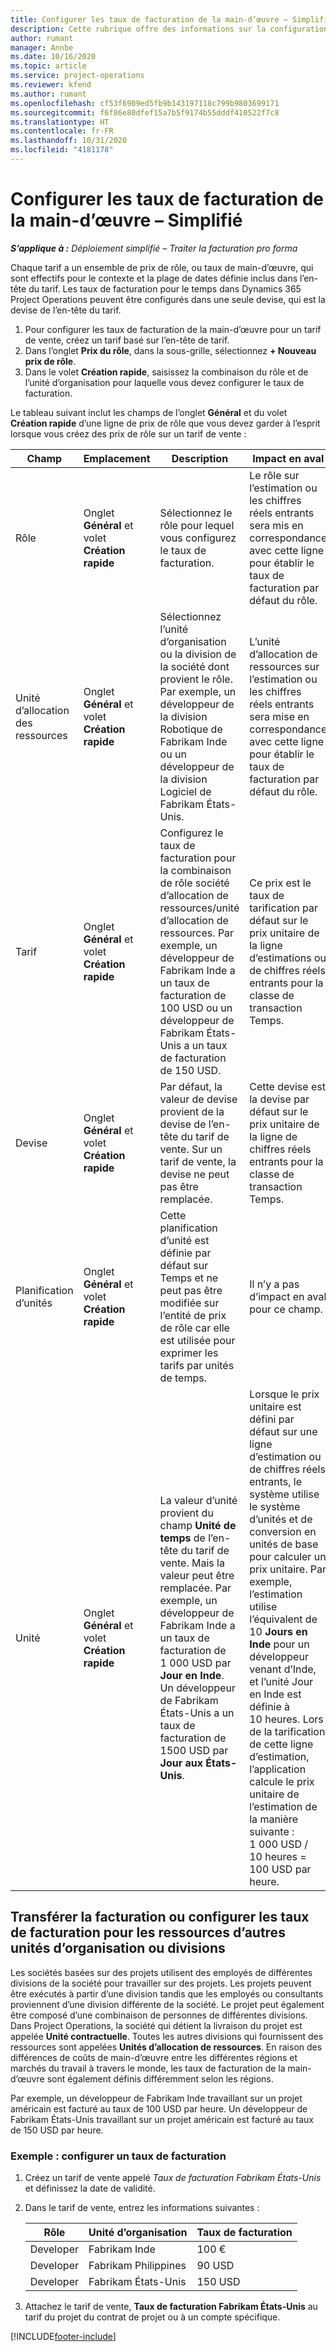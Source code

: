 ```yaml
---
title: Configurer les taux de facturation de la main-d’œuvre – Simplifié
description: Cette rubrique offre des informations sur la configuration des taux de facturation de la main-d’œuvre dans Project Operations.
author: rumant
manager: Annbe
ms.date: 10/16/2020
ms.topic: article
ms.service: project-operations
ms.reviewer: kfend
ms.author: rumant
ms.openlocfilehash: cf53f6909ed5fb9b143197118c799b9803699171
ms.sourcegitcommit: f6f86e80dfef15a7b5f9174b55dddf410522f7c8
ms.translationtype: HT
ms.contentlocale: fr-FR
ms.lasthandoff: 10/31/2020
ms.locfileid: "4181178"
---
```

# <a name="set-up-labor-bill-rates---lite"></a>Configurer les taux de facturation de la main-d’œuvre – Simplifié

_**S’applique à :** Déploiement simplifié – Traiter la facturation pro forma_

Chaque tarif a un ensemble de prix de rôle, ou taux de main-d’œuvre, qui sont effectifs pour le contexte et la plage de dates définie inclus dans l’en-tête du tarif. Les taux de facturation pour le temps dans Dynamics 365 Project Operations peuvent être configurés dans une seule devise, qui est la devise de l’en-tête du tarif.

1. Pour configurer les taux de facturation de la main-d’œuvre pour un tarif de vente, créez un tarif basé sur l’en-tête de tarif. 
2. Dans l’onglet **Prix du rôle**, dans la sous-grille, sélectionnez **+ Nouveau prix de rôle**. 
3. Dans le volet **Création rapide**, saisissez la combinaison du rôle et de l’unité d’organisation pour laquelle vous devez configurer le taux de facturation.

  Le tableau suivant inclut les champs de l’onglet **Général** et du volet **Création rapide** d’une ligne de prix de rôle que vous devez garder à l’esprit lorsque vous créez des prix de rôle sur un tarif de vente :

  | Champ | Emplacement | Description | Impact en aval |
  | --- | --- | --- | --- |
  | Rôle | Onglet **Général** et volet **Création rapide** | Sélectionnez le rôle pour lequel vous configurez le taux de facturation. | Le rôle sur l’estimation ou les chiffres réels entrants sera mis en correspondance avec cette ligne pour établir le taux de facturation par défaut du rôle. |
  | Unité d’allocation des ressources | Onglet **Général** et volet **Création rapide** | Sélectionnez l’unité d’organisation ou la division de la société dont provient le rôle. Par exemple, un développeur de la division Robotique de Fabrikam Inde ou un développeur de la division Logiciel de Fabrikam États-Unis. | L’unité d’allocation de ressources sur l’estimation ou les chiffres réels entrants sera mise en correspondance avec cette ligne pour établir le taux de facturation par défaut du rôle. |
  | Tarif | Onglet **Général** et volet **Création rapide** | Configurez le taux de facturation pour la combinaison de rôle société d’allocation de ressources/unité d’allocation de ressources. Par exemple, un développeur de Fabrikam Inde a un taux de facturation de 100 USD ou un développeur de Fabrikam États-Unis a un taux de facturation de 150 USD. | Ce prix est le taux de tarification par défaut sur le prix unitaire de la ligne d’estimations ou de chiffres réels entrants pour la classe de transaction Temps. |
  | Devise | Onglet **Général** et volet **Création rapide**| Par défaut, la valeur de devise provient de la devise de l’en-tête du tarif de vente. Sur un tarif de vente, la devise ne peut pas être remplacée. | Cette devise est la devise par défaut sur le prix unitaire de la ligne de chiffres réels entrants pour la classe de transaction Temps. |
  | Planification d’unités | Onglet **Général** et volet **Création rapide** | Cette planification d’unité est définie par défaut sur Temps et ne peut pas être modifiée sur l’entité de prix de rôle car elle est utilisée pour exprimer les tarifs par unités de temps. | Il n’y a pas d’impact en aval pour ce champ. |
  | Unité | Onglet **Général** et volet **Création rapide** | La valeur d’unité provient du champ **Unité de temps** de l’en-tête du tarif de vente. Mais la valeur peut être remplacée. Par exemple, un développeur de Fabrikam Inde a un taux de facturation de 1 000 USD par **Jour en Inde**. Un développeur de Fabrikam États-Unis a un taux de facturation de 1500 USD par **Jour aux États-Unis**. | Lorsque le prix unitaire est défini par défaut sur une ligne d’estimation ou de chiffres réels entrants, le système utilise le système d’unités et de conversion en unités de base pour calculer un prix unitaire. Par exemple, l’estimation utilise l’équivalent de 10 **Jours en Inde** pour un développeur venant d’Inde, et l’unité Jour en Inde est définie à 10 heures. Lors de la tarification de cette ligne d’estimation, l’application calcule le prix unitaire de l’estimation de la manière suivante : 1 000 USD / 10 heures = 100 USD par heure. |


## <a name="transfer-pricing-or-set-up-bill-rates-for-resources-from-other-organizational-units-or-divisions"></a>Transférer la facturation ou configurer les taux de facturation pour les ressources d’autres unités d’organisation ou divisions 

Les sociétés basées sur des projets utilisent des employés de différentes divisions de la société pour travailler sur des projets. Les projets peuvent être exécutés à partir d’une division tandis que les employés ou consultants proviennent d’une division différente de la société. Le projet peut également être composé d’une combinaison de personnes de différentes divisions. Dans Project Operations, la société qui détient la livraison du projet est appelée **Unité contractuelle**. Toutes les autres divisions qui fournissent des ressources sont appelées **Unités d’allocation de ressources**. En raison des différences de coûts de main-d’œuvre entre les différentes régions et marchés du travail à travers le monde, les taux de facturation de la main-d’œuvre sont également définis différemment selon les régions.

Par exemple, un développeur de Fabrikam Inde travaillant sur un projet américain est facturé au taux de 100 USD par heure. Un développeur de Fabrikam États-Unis travaillant sur un projet américain est facturé au taux de 150 USD par heure.

### <a name="example-set-up-a-bill-rate"></a>Exemple : configurer un taux de facturation

1. Créez un tarif de vente appelé *Taux de facturation Fabrikam États-Unis* et définissez la date de validité.
2. Dans le tarif de vente, entrez les informations suivantes :

    | Rôle | Unité d’organisation | Taux de facturation |
    | --- | --- | --- |
    | Developer | Fabrikam Inde | 100 € |
    | Developer | Fabrikam Philippines | 90 USD |
    | Developer | Fabrikam États-Unis | 150 USD |

3. Attachez le tarif de vente, **Taux de facturation Fabrikam États-Unis** au tarif du projet du contrat de projet ou à un compte spécifique.


[!INCLUDE[footer-include](../../includes/footer-banner.md)]